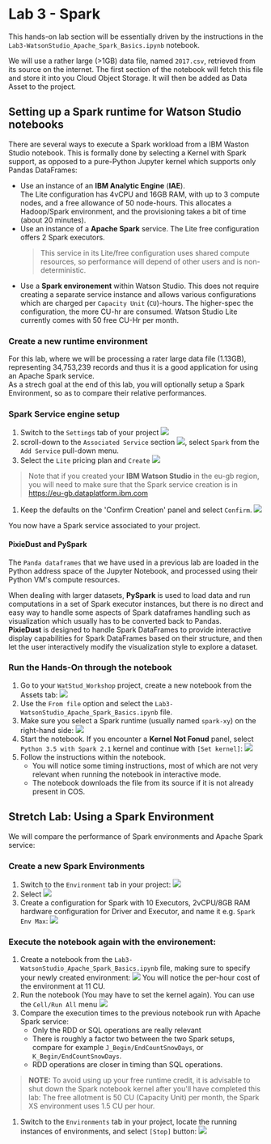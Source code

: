 # Lab 3 - Spark
This hands-on lab section will be essentially driven by the instructions in the `Lab3-WatsonStudio_Apache_Spark_Basics.ipynb` notebook.

We will use a rather large (>1GB) data file, named `2017.csv`, retrieved from its source on the internet.
The first section of the notebook will fetch this file and store it into you Cloud Object Storage. It will then be added as Data Asset to the project.

## Setting up a Spark runtime for Watson Studio notebooks
There are several ways to execute a Spark workload from a IBM Waston Studio notebook. This is formally done by selecting a Kernel with Spark support, as opposed to a pure-Python Jupyter kernel which supports only Pandas DataFrames:
* Use an instance of an __IBM Analytic Engine__ (__IAE__).   
   The Lite configuration has 4vCPU and 16GB RAM, with up to 3 compute nodes, and a free allowance of 50 node-hours. This allocates a Hadoop/Spark environment, and the provisioning takes a bit of time (about 20 minutes).
* Use an instance of a __Apache Spark__ service.
  The Lite free configuration offers 2 Spark executors.
  > This service in its Lite/free configuration uses shared compute resources, so performance will depend of other users and is non-deterministic.
* Use a __Spark environement__ within Watson Studio.
  This does not require creating a separate service instance and allows various configurations which are charged per `Capacity Unit` (`CU`)-hours. The higher-spec the configuration, the more CU-hr are consumed.
  Watson Studio Lite currently comes with 50 free CU-Hr per month.
### Create a new runtime environment
For this lab, where we will be processing a rater large data file (1.13GB), representing 34,753,239 records and thus it is a good application for using an Apache Spark service.   
As a strech goal at the end of this lab, you will optionally setup a Spark Environment, so as to compare their relative performances.

### Spark Service engine setup
1. Switch to the `Settings` tab of your project ![](Lab3-Spark/markdown-img-paste-20180513161449265.png)
1. scroll-down to the `Associated Service` section ![](Lab3-Spark/markdown-img-paste-20180513161540148.png), select `Spark` from the `Add Service` pull-down menu.
1. Select the `Lite` pricing plan and `Create` ![](Lab3-Spark/markdown-img-paste-20180513161822918.png)

>Note that if you created your **IBM Watson Studio** in the eu-gb region, you will need to make sure that the Spark service creation is in https://eu-gb.dataplatform.ibm.com  
1. Keep the defaults on the 'Confirm Creation' panel 
and select `Confirm`.  ![](Lab3-Spark/markdown-img-paste-20180513162237489.png)

You now have a Spark service associated to your project.

#### PixieDust and PySpark
The `Panda dataframes` that we have used in a previous lab are loaded in the Python address space of the Jupyter Notebook, and processed using their Python VM's compute resources.   

When dealing with larger datasets, **PySpark** is used to load data and run computations in a set of Spark executor instances, but there is no direct and easy way to handle some aspects of Spark dataframes handling such as visualization which usually has to be converted back to Pandas.   
**PixieDust** is designed to handle Spark DataFrames to provide interactive display capabilities for Spark DataFrames based on their structure, and then let the user interactively modify the visualization style to explore a dataset.

### Run the Hands-On through the notebook
1. Go to your `WatStud_Workshop` project, create a new notebook from the Assets tab: ![](Lab3-Spark/20180925_5eae8a03.png)
1. Use the `From file` option and select the `Lab3-WatsonStudio_Apache_Spark_Basics.ipynb` file.
1. Make sure you select a Spark runtime (usually named `spark-xy`) on the right-hand side: ![](Lab3-Spark/20180925_df09fb65.png)
1. Start the notebook. If you encounter a **Kernel Not Fonud** panel, select `Python 3.5 with Spark 2.1` kernel and continue with `[Set kernel]`: ![](Lab3-Spark/20180925_067884fa.png)
1. Follow the instructions within the notebook.   
   * You will notice some timing instructions, most of which are not very relevant when running the notebook in interactive mode.
   * The notebook downloads the file from its source if it is not already present in COS.

## Stretch Lab: Using a Spark Environment
We will compare the performance of Spark environments and Apache Spark service:
### Create a new Spark Environments
1. Switch to the `Environment` tab in your project: ![](Lab3-Spark/20180925_98f7bfd0.png)
1. Select ![](Lab3-Spark/20180925_80cebddb.png)
1. Create a configuration for Spark with 10 Executors, 2vCPU/8GB RAM hardware configuration for Driver and Executor, and name it e.g. `Spark Env Max`: ![](Lab3-Spark/20180925_f84b884f.png)
### Execute the notebook again with the environement:
1. Create a notebook from the `Lab3-WatsonStudio_Apache_Spark_Basics.ipynb` file, making sure to specify your newly created environment: ![](Lab3-Spark/20180925_2e45eb7c.png)
   You will notice the per-hour cost of the environment at 11 CU.
2. Run the notebook (You may have to set the kernel again). You can use the `Cell/Run All` menu ![](Lab3-Spark/20180925_504b96d0.png)
3. Compare the execution times to the previous notebook run with Apache Spark service:
   * Only the RDD or SQL operations are really relevant
   * There is roughly a factor two between the two Spark setups, compare for example `J_Begin/EndCountSnowDays`, or `K_Begin/EndCountSnowDays`.
   * RDD operations are closer in timing than SQL operations.

>**NOTE:** To avoid using up your free runtime credit, it is advisable to shut down the Spark notebook kernel after you'll have completed this lab:
The free allotment is 50 CU (Capacity Unit) per month, the Spark XS environment uses 1.5 CU per hour.
1. Switch to the `Environments` tab in your project, locate the running instances of environments, and select `[Stop]` button:
  ![](Lab3-Spark/20180918_40cf2bf7.png)
